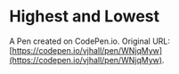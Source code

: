 # Highest and Lowest

A Pen created on CodePen.io. Original URL: [https://codepen.io/vjhall/pen/WNjqMyw](https://codepen.io/vjhall/pen/WNjqMyw).


